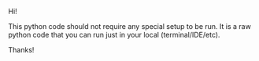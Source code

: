 Hi!

This python code should not require any special setup to be run. It is a raw python code that you can run just in your local (terminal/IDE/etc).

Thanks!
